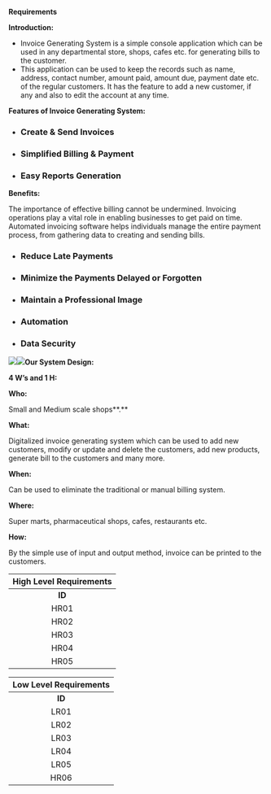 ﻿**Requirements**

**Introduction:** 

- Invoice Generating System is a simple console application which can be used in any departmental store, shops, cafes etc. for generating bills to the customer.
- This application can be used to keep the records such as name, address, contact number, amount paid, amount due, payment date etc. of the regular customers. It has the feature to add a new customer, if any and also to edit the account at any time.

**Features of Invoice Generating System:**
- ### Create & Send Invoices
- ### Simplified Billing & Payment
- ### Easy Reports Generation

**Benefits:**

The importance of effective billing cannot be undermined. Invoicing operations play a vital role in enabling businesses to get paid on time. Automated invoicing software helps individuals manage the entire payment process, from gathering data to creating and sending bills.
- ### Reduce Late Payments
- ### Minimize the Payments Delayed or Forgotten
- ### Maintain a Professional Image
- ### Automation
- ### Data Security

![](Aspose.Words.dc69a0d1-33d8-42f9-b543-8734f6cc3a0e.001.png)![](Aspose.Words.dc69a0d1-33d8-42f9-b543-8734f6cc3a0e.002.png)**Our System Design:**

**4 W’s and 1 H:**

**Who:**

Small and Medium scale shops**.**

**What:**

Digitalized invoice generating system which can be used to add new customers, modify or update and delete the customers, add new products, generate bill to the customers and many more.

**When:**

Can be used to eliminate the traditional or manual billing system.

**Where:**

Super marts, pharmaceutical shops, cafes, restaurants etc.

**How:**

By the simple use of input and output method, invoice can be printed to the customers.




|**High Level Requirements**|
| :-: |
|**ID** |**Description** |**Category** |**Status**|
|HR01|User must be able to add new products and display the products|Technical|IMPLEMENTED|
|HR02|User must be able to modify or change the existing products|Technical|IMPLEMENTED|
|HR03|User must be able to delete the existing products|Technical|IMPLEMENTED|
|HR04|User must be able to add the products to the cart and generate the bill|Technical|IMPLEMENTED|
|HR05|Data should not be lost in case of any mode of failures|Scenario|FUTURE|

|**Low Level Requirements**|
| :-: |
|**ID** |**Description** |**HLR ID**|**Status**|
|LR01|New product shall be added by providing all the valid information.<br>Product ID should be unique or else the record should not be accepted.|HR01|IMPLEMENTED|
|LR02|Displaying the product details should be possible in two ways. <br>First by searching by Product ID and by printing all the records available|HR01|FUTURE|
|LR03|If user searches for an invalid product ID or no stock product ID, "No Record Found" message and <br>"Out of stock" message should be displayed|HR02<br>HR04|IMPLEMENTED|
|LR04|If user wants to modify or change any product details and enters an invalid product ID, "No Record Found" message and should be displayed|HR02|IMPLEMENTED|
|LR05|Products out of stock should be notified on the regular intervals to remind the user|HR01|FUTURE|
|HR06|Any errors while printing the bill should be notified|HR06|FUTURE|







